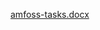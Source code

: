 [amfoss-tasks.docx](https://github.com/PrajwalaYadlapalli/amfoss-tasks/files/9986393/amfoss-tasks.docx)


